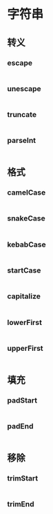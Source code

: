 # 字符串
## 转义
### escape
```javascript
```

### unescape
```javascript
```

### truncate
```javascript
```

### parseInt
```javascript
```

## 格式
### camelCase
```javascript
```

### snakeCase
```javascript
```

### kebabCase
```javascript
```

### startCase
```javascript
```

### capitalize
```javascript
```

### lowerFirst
```javascript
```

### upperFirst
```javascript
```

## 填充
### padStart
```javascript
```

### padEnd
```javascript
```

## 移除
### trimStart
```javascript
```

### trimEnd
```javascript
```